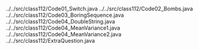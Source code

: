 ../../src/class112/Code01_Switch.java
../../src/class112/Code02_Bombs.java
../../src/class112/Code03_BoringSequence.java
../../src/class112/Code04_DoubleString.java
../../src/class112/Code04_MeanVariance1.java
../../src/class112/Code04_MeanVariance2.java
../../src/class112/ExtraQuestion.java
